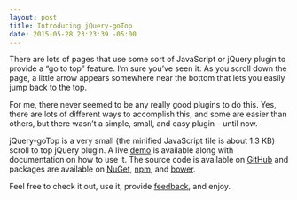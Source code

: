 ```yaml
---
layout: post
title: Introducing jQuery-goTop
date: 2015-05-28 23:23:39 -05:00
---
```


There are lots of pages that use some sort of JavaScript or jQuery plugin to provide a “go to top” feature. I’m sure you’ve seen it: As you scroll down the page, a little arrow appears somewhere near the bottom that lets you easily jump back to the top.

For me, there never seemed to be any really good plugins to do this. Yes, there are lots of different ways to accomplish this, and some are easier than others, but there wasn’t a simple, small, and easy plugin – until now.

jQuery-goTop is a very small (the minified JavaScript file is about 1.3 KB) scroll to top jQuery plugin. A live [demo](http://scottdorman.github.io/jquery-gotop) is available along with documentation on how to use it. The source code is available on [GitHub](https://github.com/scottdorman/jquery-gotop) and packages are available on [NuGet](https://www.nuget.org/packages/jquery-gotop/), [npm](https://www.npmjs.com/package/jquery-gotop), and [bower](http://bower.io/search/?q=jquery-gotop).

Feel free to check it out, use it, provide [feedback](https://github.com/scottdorman/jquery-gotop/issues), and enjoy.
